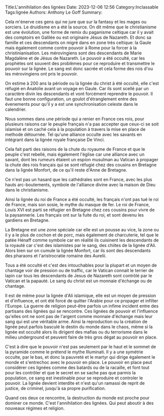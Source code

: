Title:L'annihilation des lignées
Date: 2023-12-06 12:56
Category:Inclassable
Tags:lignée
Authors: Anthony Le Goff
Summary:


Cela m'énerve ces gens qui ne jure que sur la fantasy et les mages ou sorciers. Le druidisme en a été la source. On dit même que le christianisme est une évolution, une forme de remix du paganisme celtique car il y avait des comptoirs en Galilée ou est originaire Jésus de Nazareth. Et donc sa famille et ces descendants on migré dans en zone très celtique: la Gaule mais également comme contre pouvoir à Rome pour la forcer à la christinianisation. Les mérovingiens sont des descendants de Marie Magdalène et de Jésus de Nazareth. Le pouvoir a été occulté, car les prophètes ont souvent des problèmes pour ce reproduire et transmettre le pouvoir sur la lignée. Le sang est donc sacrée et cela forme des rois d'ou les mérovingiens ont pris le pouvoir.

On estime à 200 ans la période ou la lignée du christ à été occulté, elle c'est réfugié en Anatolie avant un voyage en Gaule. Car ils sont scellé par un caractère divin les descendants et vont forcément reprendre le pouvoir. Il faut une bonne configuration, un goulot d'étranglement entre des évenements pour qu'il y a est une synchronisation celeste dans le calendrier.

Nous sommes dans une période qui a renier en France ces rois, pour plusieurs raisons car le peuple français n'a pas accepter que ceux-ci se soit islamisé et on caché cela à la population à travers la mise en place de methode détournée. Tel qu'une alliance occulte avec les savants en intégrant dans la lignée royale française De Vinci. 

Cela fait parti des raisons de la chute du royaume de France et que le peuple c'est rebellé, mais également l'église car une alliance avec un savant, dont les rumeurs étaient un espion musulman au Vatican à propager la chute des rois français qui se sont réfugié chez des cousins en Bretagne dans la lignée Monfort, de ce qu'il reste d'Anne de Bretagne.

Ce n'est pas un hasard que les cathédrales sont en France, avec les plus hauts arc-boutements, symbole de l'alliance divine avec la maison de Dieu dans le christianisme.

Ainsi la lignée du roi de France a été occulté, les français n'ont pas tué le roi de France, mais son sosie, le mythe du masque de fer. Le roi de France, Louis XVI est parti se réfugier en Bretagne chez ces cousins pour vivre de la paysannerie. Les français ont sur la fuite du roi, et sont devenu les gardiens en Bretagne.

La Bretagne est une zone spéciale car elle est un pousse au vice, la zone ou il y a le plus de cochon et de porc, mais également de charcuterie, tel que le patée Hénaff comme symbole car en réalité ils cuisinent les descendants de la royauté car c'est des islamistes par le sang, des chiites de la lignée d'Ali. Alors bien sur on cumule la lignée Monfort, car ils sont des descendants des pharaons et l'aristrocratie romaine des Aurelii.

Tous a été occulté et c'est des intouchables pour la plupart et un moyen de chantage voir de pression ou de traffic, car le Vatican connait le terrier de lapin car tous les descendants de Jesus de Nazareth sont contrôlé par le Vatican et la papauté. Le sang du christ est un monnaie d'échange ou de chantage. 

Il est de même pour la lignée d'Ali islamique, elle est un moyen de pression et d'influence, et ont été forcé de quitter l'Arabie pour ce propager et infilter l'Europe. La guerre de religion peut-être parfois un infime incident entre des partisans des lignées qui se rencontre. Ces lignées de pouvoir et l'influence qu'elles ont ne sont pas de l'argent comme monnaie d'échange mais leur sang qui est une véritable arme. Ainsi la reproduction ou la création de lignée peut parfois basculé le destin du monde dans le chaos, même si la lignée est occulté alors ils dirigent des mafias ou du terrorisme dans le milieu underground et peuvent faire de très gros dégat au pouvoir en place.

C'est à dire que le pouvoir n'est pas seulement par le haut et le sommet de la pyramide comme le prétend le mythe Illuminati. Il y a une symétrie occulte, par le bas, et donc la pauvreté et le martyr qui dirige également le monde et s'entrechoc avec le pouvoir en place. Le pouvoir en place peut considérer ces lignées comme des batards ou de la racaille, et font tout pour les contrôler et que le secret en se sache pas que parmis la population, ce sang est inestinable pour se reproduire et controler le pouvoir. La lignée devient interdite et n'est qu'un ramassi de reprit de justice, de criminel, jusqu'à sa propre purification.

Quand ces deux ce rencontre, la destruction du monde est proche pour dominer ce monde. C'est l'annihilation des lignées. Qui peut aboutir à des nouveaux régimes et religion.

